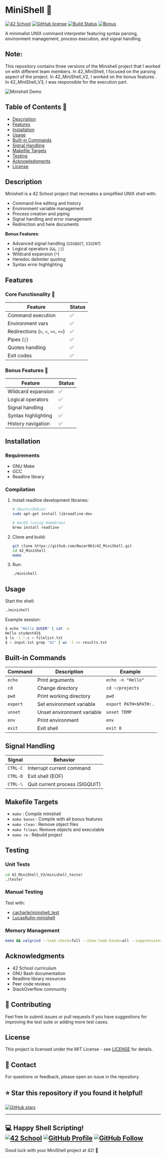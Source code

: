 # MiniShell 🐚

[![42 School](https://img.shields.io/badge/42-School-blue)](https://42firenze.it/)
[![GitHub license](https://img.shields.io/github/license/Nazar963/42_MiniShell)](https://github.com/Nazar963/42_MiniShell/blob/master/LICENSE)
[![Build Status](https://img.shields.io/github/actions/workflow/status/Nazar963/42_MiniShell/build.yml?branch=master)](https://github.com/Nazar963/42_MiniShell/actions)
[![Bonus](https://img.shields.io/badge/Bonus-Complete-brightgreen)](https://github.com/Nazar963/42_MiniShell/42_Minishell_V3)

A minimalist UNIX command interpreter featuring syntax parsing, environment management, process execution, and signal handling.

## Note:
 This repository contains three versions of the Minishell project that I worked on with different team members. In 42_MiniShell, I focused on the parsing aspect of the project. In 42_MiniShell_V2, I worked on the bonus features . In 42_MiniShell_V3, I was responsible for the execution part. 

![Minishell Demo](https://raw.githubusercontent.com/Nazar963/42_MiniShell/master/images/dimo.gif)

## Table of Contents 📖
- [Description](#description)
- [Features](#features)
- [Installation](#installation)
- [Usage](#usage)
- [Built-in Commands](#built-in-commands)
- [Signal Handling](#signal-handling)
- [Makefile Targets](#makefile-targets)
- [Testing](#testing)
- [Acknowledgments](#acknowledgments)
- [License](#license)

## Description
Minishell is a 42 School project that recreates a simplified UNIX shell with:
- Command line editing and history
- Environment variable management
- Process creation and piping
- Signal handling and error management
- Redirection and here documents

**Bonus Features**:
- Advanced signal handling (`SIGQUIT`, `SIGINT`)
- Logical operators (`&&`, `||`)
- Wildcard expansion (`*`)
- Heredoc delimiter quoting
- Syntax error highlighting

## Features

### Core Functionality 🔧
| Feature             | Status |
|---------------------|--------|
| Command execution   | ✅     |
| Environment vars    | ✅     |
| Redirections (`>`, `<`, `>>`, `<<`)| ✅ |
| Pipes (`\|`)           | ✅     |
| Quotes handling     | ✅     |
| Exit codes          | ✅     |

### Bonus Features 🚀
| Feature             | Status |
|---------------------|--------|
| Wildcard expansion  | ✅     |
| Logical operators   | ✅     |
| Signal handling     | ✅     |
| Syntax highlighting | ✅     |
| History navigation  | ✅     |

## Installation

### Requirements
- GNU Make
- GCC
- Readline library

### Compilation
1. Install readline development libraries:
   ```bash
   # Ubuntu/Debian
   sudo apt-get install libreadline-dev
   
   # macOS (using Homebrew)
   brew install readline
   ```
2. Clone and build:
   ```bash
   git clone https://github.com/Nazar963/42_MiniShell.git
   cd 42_MiniShell
   make
   ```
3. Run:
   ```bash
   ./minishell
   ```

## Usage
Start the shell:
```bash
./minishell
```

Example session:
```bash
$ echo "Hello $USER" | cat -e
Hello student42$
$ ls -l *.c > filelist.txt
$ < input.txt grep "42" | wc -l >> results.txt
```

## Built-in Commands
| Command   | Description                  | Example               |
|-----------|------------------------------|-----------------------|
| `echo`    | Print arguments              | `echo -n "Hello"`     |
| `cd`      | Change directory             | `cd ~/projects`       |
| `pwd`     | Print working directory      | `pwd`                 |
| `export`  | Set environment variable     | `export PATH=$PATH:.` |
| `unset`   | Unset environment variable   | `unset TEMP`          |
| `env`     | Print environment            | `env`                 |
| `exit`    | Exit shell                   | `exit 0`              |

## Signal Handling
| Signal   | Behavior                          |
|----------|-----------------------------------|
| `CTRL-C` | Interrupt current command         |
| `CTRL-D` | Exit shell (EOF)                  |
| `CTRL-\` | Quit current process (SIGQUIT)    |

## Makefile Targets
- `make`       : Compile minishell
- `make bonus` : Compile with all bonus features
- `make clean` : Remove object files
- `make fclean`: Remove objects and executable
- `make re`    : Rebuild project

## Testing
### Unit Tests
```bash
cd 42_MiniShell_V3/minishell_tester
./tester
```

### Manual Testing
Test with:
- [cacharle/minishell_test](https://github.com/cacharle/minishell_test)
- [LucasKuhn-minishell](https://github.com/LucasKuhn/minishell_tester)

### Memory Management
```bash
make && valgrind --leak-check=full --show-leak-kinds=all --suppressions=utils/readline.supp ./minishell
```

## Acknowledgments
- 42 School curriculum
- GNU Bash documentation
- Readline library resources
- Peer code reviews
- StackOverflow community

## 🤝 Contributing
Feel free to submit issues or pull requests if you have suggestions for improving the test suite or adding more test cases.

## License
This project is licensed under the MIT License - see [LICENSE](LICENSE) for details.

## 📧 Contact
For questions or feedback, please open an issue in the repository.

## ⭐ Star this repository if you found it helpful!
[![GitHub stars](https://img.shields.io/github/stars/Nazar963/42_MiniShell?style=social)](https://github.com/Nazar963/42_MiniShell/stargazers)

---

💻 **Happy Shell Scripting!**  
[![42 School](https://img.shields.io/badge/42-profile-blue)](https://profile-v3.intra.42.fr/users/naal-jen)
[![GitHub Profile](https://img.shields.io/badge/GitHub-Nazar963-lightgrey)](https://github.com/Nazar963)
[![GitHub Follow](https://img.shields.io/github/followers/Nazar963?style=social)](https://github.com/Nazar963)
---

Good luck with your MiniShell project at 42! 🚀
